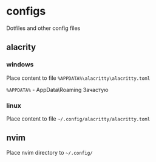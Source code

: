 # configs

Dotfiles and other config files

## alacrity

### windows

Place content to file `%APPDATA%\alacritty\alacritty.toml`

`%APPDATA%` - AppData\Roaming Зачастую

### linux

Place content to file `~/.config/alacritty/alacritty.toml`

## nvim

Place nvim directory to `~/.config/`
